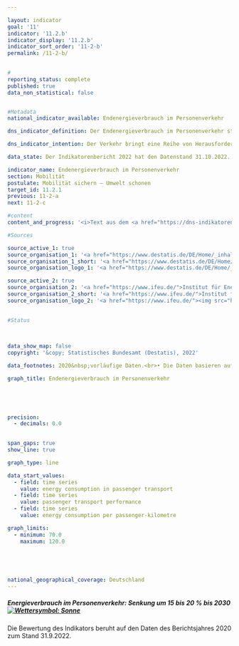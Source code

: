 ```yaml
---

layout: indicator    
goal: '11'    
indicator: '11.2.b'    
indicator_display: '11.2.b'    
indicator_sort_order: '11-2-b'    
permalink: /11-2-b/    
    

#
reporting_status: complete    
published: true    
data_non_statistical: false    


#Metadata    
national_indicator_available: Endenergieverbrauch im Personenverkehr    

dns_indicator_definition: Der Endenergieverbrauch im Personenverkehr stellt den Energieverbrauch durch die Beförderung von Personen mit der Bahn, im Luft- und Straßenverkehr (öffentlicher und Individualverkehr) im Inland dar.    

dns_indicator_intention: Der Verkehr bringt eine Reihe von Herausforderungen mit sich. So beeinträchtigen etwa Lärm und Luftschadstoffe die Lebensqualität insbesondere in Städten und verkehrsbedingte Emissionen tragen zum Klimawandel bei. Der Ausstoß von schädlichen Treibhausgasen steht im Zusammenhang mit der im Verkehr verbrauchten Energie.<br><br>Ziel ist es den Endenergieverbrauch im Personenverkehr bis zum Jahr 2030&nbsp;um 15&nbsp;bis 20&nbsp;% zu senken.    

data_state: Der Indikatorenbericht 2022 hat den Datenstand 31.10.2022. Die Daten auf dieser Plattform werden regelmäßig aktualisiert, sodass online aktuellere Daten verfügbar sein können als im <a href="https://dns-indikatoren.de/assets/publications/reports/de/2022.pdf">Indikatorenbericht 2022</a> veröffentlicht.    

indicator_name: Endenergieverbrauch im Personenverkehr    
section: Mobilität    
postulate: Mobilität sichern – Umwelt schonen    
target_id: 11.2.1    
previous: 11-2-a    
next: 11-2-c    

#content     
content_and_progress: '<i>Text aus dem <a href="https://dns-indikatoren.de/assets/publications/reports/de/2022.pdf">Indikatorenbericht 2022&nbsp;</a></i><br><br>Die Daten zum Endenergieverbrauch im Inland werden der Transport Emission Estimation Model (<abbr title="Transport Emission Estimation Model">TREMOD</abbr>)-Datenbank des Instituts für Energie- und Umweltforschung entnommen. <abbr title="Transport Emission Estimation Model">TREMOD</abbr> ist ein Modell zur Bewertung von Verkehrsemissionen. Die Daten enthalten die Kraftstoffverbräuche im Zusammenhang mit dem Personenverkehr innerhalb Deutschlands – unabhängig vom Ort der Betankung – nach dem Verbrauchskonzept. Endenergie bezeichnet dabei den direkt im Verkehr genutzten Teil der Energie, lässt also die Umwandlungsverluste während der Herstellung der Kraftstoffe sowie eventuelle Leitungsverluste unberücksichtigt.<br><br>Die Personenbeförderungsleistung gibt die Anzahl der zurückgelegten Personenkilometer an. Sie wird zur Berechnung des spezifischen Energieverbrauchs in diesem Sektor verwendet und stammt auch aus <abbr title="Transport Emission Estimation Model">TREMOD</abbr>. Im Luftverkehr werden nur die Inlandsflüge (nationaler Luftverkehr) berücksichtigt. Internationale Flüge vom und in das Bundesgebiet bleiben unberücksichtigt. Auch die Personenbeförderung in der Schifffahrt wird nicht einbezogen.<br><br>30,1&nbsp;% des gesamten Endenergieverbrauches sind dem Verkehr zuzurechnen. Hieran hat der Personenverkehr einen Anteil von über 70&nbsp;%. Einsparungen beim Endenergieverbrauch im Personenverkehr wirken sich daher merklich auf den gesamten Energieverbrauch in Deutschland aus. Die Anzahl der Personenkilometer gibt Aufschluss darüber, inwieweit sich die Beförderungsleistung (Änderung der Fahrgast-/Fluggastzahlen je gefahrenem Kilometer) ändert. Ergänzend wird neben dem Endenergieverbrauch auch die Energieeffizienz im Personenverkehr, gemessen als Endenergieverbrauch je Personenkilometer, betrachtet.<br><br>Im Zeitraum 2005&nbsp;bis 2018&nbsp;verringerte sich der Endenergieverbrauch in der Personenbeförderung insgesamt um 0,9&nbsp;%. Wird der Verlauf seit 2008&nbsp;analysiert, stieg der Indikatorwert um 1,1&nbsp;% an. Der Endenergieverbrauch im Personenverkehr entwickelt sich damit aktuell gegenläufig zu seinem Ziel in der Deutschen Nachhaltigkeitsstrategie.<br><br>Obwohl sich die Anzahl der zurückgelegten Personenkilometer zwischen 2005&nbsp;und 2018&nbsp;um 9,0&nbsp;% erhöht hat, sank der Energieverbrauch im gleichen Zeitraum, bezogen auf alle Verkehrsträger, um 9,1&nbsp;% auf 1,49&nbsp;Megajoule pro Personenkilometer. Somit wurde die Effizienz im Personenverkehr merklich gesteigert. Ein besonders großer Anteil der Effizienzsteigerung ist den Eisenbahnen zuzurechnen. Hier stieg die Beförderungsleistung um 25,3&nbsp;%, während der Endenergieverbrauch um 8,9&nbsp;% gesenkt werden konnte. Dies entspricht einer Effizienzsteigerung um 27,3&nbsp;%. Auch im Luftverkehr konnte eine deutliche Effizienzsteigerung um 17,1&nbsp;% gegenüber dem Jahr 2005&nbsp;erzielt werden. Eine leichte Effizienzsteigerung von 7,4&nbsp;% konnte zuletzt im Straßenverkehr aufgrund der gestiegenen Personentbeförderungsleistung erreicht werden, auch wenn der Endenergieverbrauch hier nahezu konstant blieb (-0,5&nbsp;%).<br><br>Der motorisierte Individualverkehr mit Pkw und Zweirädern hatte im Jahr 2018&nbsp;einen Anteil von 81,4&nbsp;% an der gesamten Personenbeförderungsleistung. In 2017&nbsp;lag dieser bei 81,6&nbsp;%. Er lässt sich in verschiedene Kategorien unterteilen. Der Berufsverkehr (Pendler- und Geschäftsfahrten) hatte im Jahr 2017&nbsp;(aktuellere Daten lagen noch nicht vor) mit 39,2&nbsp;% den größten Anteil, gefolgt vom Freizeitverkehr mit 29,5&nbsp;%. Der Einkaufsverkehr hatte einen Anteil von 17,1&nbsp;%. Die verschiedenen Fahrtzwecke haben sich seit 2005&nbsp;unterschiedlich entwickelt. Insbesondere die beruflich bedingten Fahrten haben deutlich zugenommen (+30,0&nbsp;%) während die Fahrten für Freizeit (-11,4&nbsp;%) und Einkauf (-2,7&nbsp;%) abgenommen haben.<br><br>'    

#Sources    

source_active_1: true
source_organisation_1: '<a href="https://www.destatis.de/DE/Home/_inhalt.html">Statistisches Bundesamt</a>'
source_organisation_1_short: '<a href="https://www.destatis.de/DE/Home/_inhalt.html">Statistisches Bundesamt</a>'
source_organisation_logo_1: '<a href="https://www.destatis.de/DE/Home/_inhalt.html"><img src="https://dnsUpgradeEnvironment.github.io/dns-indicators/public/OrgImgDe/destatis.png" alt="Statistisches Bundesamt" title=" Klicken Sie hier um zur Homepage der Organisation Statistisches Bundesamt zu gelangen." style="height:60px; width:148px; border: transparent"/></a>'

source_active_2: true
source_organisation_2: '<a href="https://www.ifeu.de/">Institut für Energie- und Umweltforschung Heidelberg gGmbH</a>'
source_organisation_2_short: '<a href="https://www.ifeu.de/">Institut für Energie- und Umweltforschung Heidelberg gGmbH</a>'
source_organisation_logo_2: '<a href="https://www.ifeu.de/"><img src="https://dnsUpgradeEnvironment.github.io/dns-indicators/public/OrgImgDe/ifeu.png" alt="Institut für Energie- und Umweltforschung Heidelberg gGmbH" title=" Klicken Sie hier um zur Homepage der Organisation Institut für Energie- und Umweltforschung Heidelberg gGmbH zu gelangen." style="height:60px; width:148px; border: transparent"/></a>'
    

#Status    
    
    

data_show_map: false    
copyright: '&copy; Statistisches Bundesamt (Destatis), 2022'    

data_footnotes: 2020&nbsp;vorläufige Daten.<br>• Die Daten basieren auf einer Sonderauswertung.    

graph_title: Endenergieverbrauch im Personenverkehr    

    

    

precision: 
  - decimals: 0.0
        

span_gaps: true    
show_line: true    

graph_type: line    

data_start_values: 
  - field: time series
    value: energy consumption in passenger transport
  - field: time series
    value: passenger transport performance
  - field: time series
    value: energy consumption per passenger-kilometre    

graph_limits: 
  - minimum: 70.0
    maximum: 120.0    

    

            

national_geographical_coverage: Deutschland    
---
```



<div>
  <div class="my-header">
    <h5>Energieverbrauch im Personenverkehr: Senkung um 15&nbsp;bis 20&nbsp;% bis 2030
      <a href="https://dnsUpgradeEnvironment.github.io/dns-indicators/status"><img src="https://g205sdgs.github.io/sdg-indicators/public/Wettersymbole/Sonne.png" title="Bei Fortsetzung der Entwicklung aus 2020 (Datenstand 31.09.2022) wäre der Zielwert erreicht oder um weniger als 5 % der Differenz zwischen Zielwert und dem damaligen Wert verfehlt worden." alt="Wettersymbol: Sonne"/>
      </a>
    </h5>
  </div>
</div>
<div class="my-header-note">
  Die Bewertung des Indikators beruht auf den Daten des Berichtsjahres 2020 zum Stand 31.9.2022.
</div>